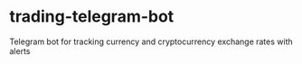 # trading-telegram-bot
Telegram bot for tracking currency and cryptocurrency exchange rates with alerts

